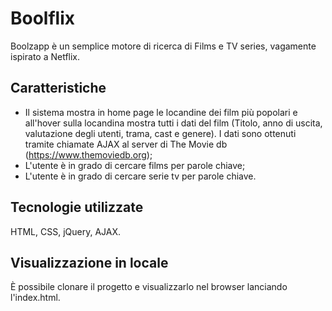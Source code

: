 # Boolflix

Boolzapp è un semplice motore di ricerca di Films e TV series, vagamente ispirato a Netflix.

## Caratteristiche 

- Il sistema mostra in home page le locandine dei film più popolari e all'hover sulla locandina mostra tutti i dati del film (Titolo, anno di uscita, valutazione degli utenti, trama, cast e genere). I dati sono ottenuti tramite chiamate AJAX al server di The Movie db (https://www.themoviedb.org);
- L'utente è in grado di cercare films per parole chiave;
- L'utente è in grado di cercare  serie tv per parole chiave.

## Tecnologie utilizzate

HTML, CSS, jQuery, AJAX.

## Visualizzazione in locale

È possibile clonare il progetto e visualizzarlo nel browser lanciando l'index.html.
